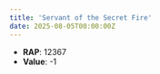 ```yaml
---
title: 'Servant of the Secret Fire'
date: 2025-08-05T00:00:00Z
---
```

- **RAP**: 12367
- **Value**: -1
